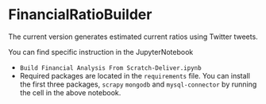 # FinancialRatioBuilder
The current version generates estimated current ratios using Twitter tweets.

You can find specific instruction in the JupyterNotebook
 * `Build Financial Analysis From Scratch-Deliver.ipynb`
 * Required packages are located in the `requirements` file. You can install the first three packages, `scrapy` `mongodb` and `mysql-connector` by running the cell in the above notebook.


